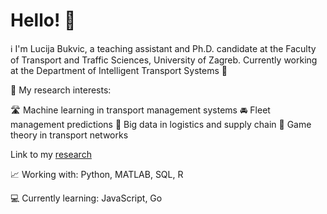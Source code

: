 # Hello! 👋
ℹ I'm Lucija Bukvic, a teaching assistant and Ph.D. candidate at the Faculty of Transport and Traffic Sciences, University of Zagreb.
Currently working at the Department of Intelligent Transport Systems 🚦

📖 My research interests:
 
🛣 Machine learning in transport management systems
🚘 Fleet management predictions
🚚 Big data in logistics and supply chain
🎲 Game theory in transport networks

Link to my [research](https://www.researchgate.net/profile/Lucija-Bukvic-2)

📈 Working with:
Python, 
MATLAB, 
SQL, 
R

💻 Currently learning:
JavaScript, 
Go
